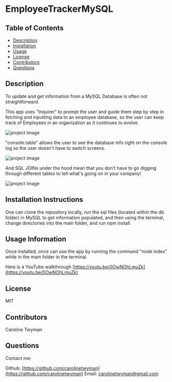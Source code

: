 # EmployeeTrackerMySQL

## Table of Contents
* [Description](#description)
* [Installation](#installation)
* [Usage](#usage)
* [License](#license)
* [Contributors](#contributors)
* [Questions](#questions)

## Description
To update and get information from a MySQL Database is often not straightforward. 

This app uses "Inquirer" to prompt the user and guide them step by step in fetching and inputting data to an employee database, so the user can keep track of Employees in an organization as it continues to evolve. 

![project image](./assets/emp3.png)

"console.table" allows the user to see the database info right on the console log so the user doesn't have to switch screens.

![project image](./assets/emp1.png)

And SQL JOINs under the hood mean that you don't have to go digging through different tables to tell what's going on in your company!

![project image](./assets/emp.png)

## Installation Instructions
One can clone the repository locally, run the sql files (located within the db folder) in MySQL to get information populated, and then using the terminal, change directories into the main folder, and run npm install. 

## Usage Information
Once installed, once can use the app by running the command "node index" while in the main folder in the terminal. 

Here is a YouTube walkthrough [https://youtu.be/0OwNOhLmuZk](https://youtu.be/0OwNOhLmuZk)

## License
MIT

## Contributors
Caroline Twyman

## Questions
Contact me:

Github: [https://github.com/carolinetwyman](https://github.com/carolinetwyman)
Email: [carolinetwyman@gmail.com](carolinetwyman@gmail.com)

